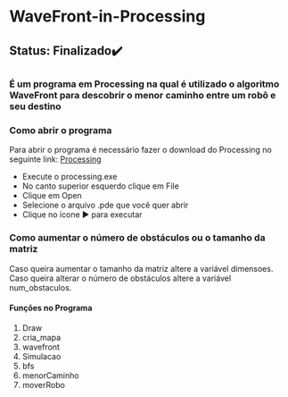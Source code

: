 <h1>WaveFront-in-Processing</h1>
<h2>Status: Finalizado✔️<h2>
<h3>É um programa em Processing na qual é utilizado o algoritmo WaveFront para descobrir o menor caminho entre um robô e seu destino</h4>
<h3> Como abrir o programa </h3>
Para abrir o programa é necessário fazer o download do Processing no seguinte link: <a href="https://processing.org/tutorials/gettingstarted">Processing</a>
<ul>
  <li>Execute o processing.exe</li>
  <li>No canto superior esquerdo clique em File</li>
  <li>Clique em Open</li>
  <li>Selecione o arquivo .pde que você quer abrir</li>
  <li> Clique no ícone ▶️ para executar</li>
</ul>
<h3> Como aumentar o número de obstáculos ou o tamanho da matriz</h3>
  Caso queira aumentar o tamanho da matriz altere a variável dimensoes.<br>
  Caso queira alterar o número de obstáculos altere a variável num_obstaculos.
<h4> Funções no Programa </h4>
<ol>
<li>Draw</li>
<li>cria_mapa</li>
<li>wavefront</li>
<li>Simulacao</li>
<li>bfs</li>
<li>menorCaminho</li>
<li>moverRobo</li>  
</ol>

